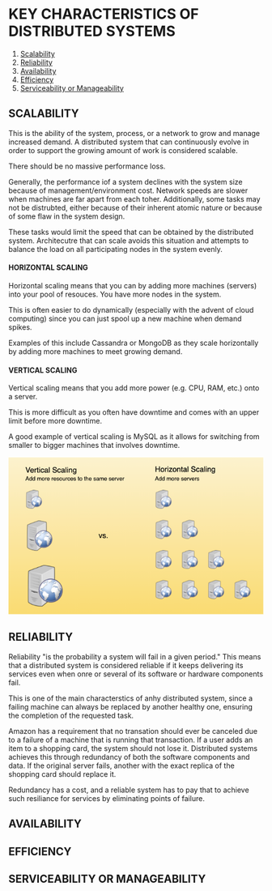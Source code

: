 # KEY CHARACTERISTICS OF DISTRIBUTED SYSTEMS

1. [Scalability](#scalability)
2. [Reliability](#reliability)
3. [Availability](#availability)
4. [Efficiency](#efficiency)
5. [Serviceability or Manageability](#serviceability-or-manageability)

## SCALABILITY

This is the ability of the system, process, or a network to grow and manage increased demand. A distributed system that can continuously evolve in order to support the growing amount of work is considered scalable.

There should be no massive performance loss.

Generally, the performance iof a system declines with the system size because of management/environment cost. Network speeds are slower when machines are far apart from each toher. Additionally, some tasks may not be distrubted, either because of their inherent atomic nature or because of some flaw in the system design.

These tasks would limit the speed that can be obtained by the distributed system. Architecutre that can scale avoids this situation and attempts to balance the load on all participating nodes in the system evenly.

#### HORIZONTAL SCALING

Horizontal scaling means that you can by adding more machines (servers) into your pool of resouces. You have more nodes in the system.

This is often easier to do dynamically (especially with the advent of cloud computing) since you can just spool up a new machine when demand spikes.

Examples of this include Cassandra or MongoDB as they scale horizontally by adding more machines to meet growing demand.

#### VERTICAL SCALING

Vertical scaling means that you add more power (e.g. CPU, RAM, etc.) onto a server.

This is more difficult as you often have downtime and comes with an upper limit before more downtime.

A good example of vertical scaling is MySQL as it allows for switching from smaller to bigger machines that involves downtime.

![Horizontal versus vertical scaling](../assets/scaling.png)

## RELIABILITY

Reliability "is the probability a system will fail in a given period." This means that a distributed system is considered reliable if it keeps delivering its services even when onre or several of its software or hardware components fail.

This is one of the main characterstics of anhy distributed system, since a failing machine can always be replaced by another healthy one, ensuring the completion of the requested task.

Amazon has a requirement that no transation should ever be canceled due to a failure of a machine that is running that transaction. If a user adds an item to a shopping card, the system should not lose it. Distributed systems achieves this through redundancy of both the software components and data. If the original server fails, another with the exact replica of the shopping card should replace it.

Redundancy has a cost, and a reliable system has to pay that to achieve such resiliance for services by eliminating points of failure.

## AVAILABILITY

## EFFICIENCY

## SERVICEABILITY OR MANAGEABILITY

